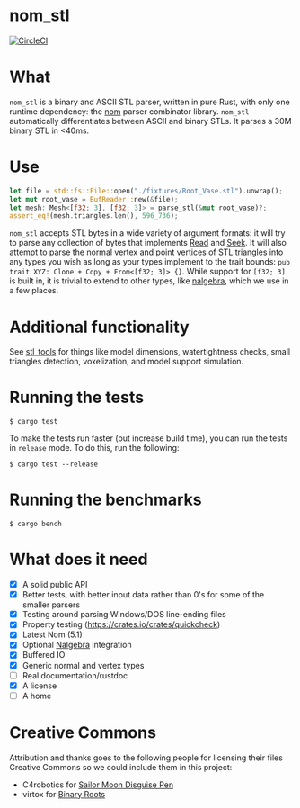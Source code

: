 nom_stl
=======

[![CircleCI](https://circleci.com/gh/fast-radius/nom_stl/tree/master.svg?style=svg&circle-token=3f57317aeed67f5d7eb5a23c0c587bfd98f5bb0b)](https://circleci.com/gh/fast-radius/nom_stl/tree/master)

# What

`nom_stl` is a binary and ASCII STL parser, written in pure Rust, with only one runtime dependency: the [nom](https://github.com/Geal/nom) parser combinator library.
`nom_stl` automatically differentiates between ASCII and binary STLs.
It parses a 30M binary STL in <40ms.

# Use

```rust
let file = std::fs::File::open("./fixtures/Root_Vase.stl").unwrap();
let mut root_vase = BufReader::new(&file);
let mesh: Mesh<[f32; 3], [f32; 3]> = parse_stl(&mut root_vase)?;
assert_eq!(mesh.triangles.len(), 596_736);
```

`nom_stl` accepts STL bytes in a wide variety of argument formats: it will try to parse any collection of bytes that implements [Read](https://doc.rust-lang.org/std/io/trait.Read.html) and [Seek](https://doc.rust-lang.org/std/io/trait.Seek.html).
It will also attempt to parse the normal vertex and point vertices of STL triangles into any types you wish as long as
your types implement to the trait bounds: `pub trait XYZ: Clone + Copy + From<[f32; 3]> {}`.
While support for `[f32; 3]` is built in, it is trivial to extend to other types, like [nalgebra](https://crates.io/crates/nalgebra),
which we use in a few places.

# Additional functionality

See [stl_tools](https://github.com/fast-radius/stl_tools) for things like
model dimensions, watertightness checks, small triangles detection, voxelization, and model support simulation.


# Running the tests

```
$ cargo test
```

To make the tests run faster (but increase build time), you can run the tests in `release` mode.
To do this, run the following:

```
$ cargo test --release
```

# Running the benchmarks

```
$ cargo bench
```


# What does it need

- [x] A solid public API
- [x] Better tests, with better input data rather than 0's for some of the smaller parsers
- [x] Testing around parsing Windows/DOS line-ending files
- [x] Property testing (https://crates.io/crates/quickcheck)
- [x] Latest Nom (5.1)
- [x] Optional [Nalgebra](https://www.nalgebra.org/) integration
- [x] Buffered IO
- [x] Generic normal and vertex types
- [ ] Real documentation/rustdoc
- [x] A license
- [ ] A home

# Creative Commons

Attribution and thanks goes to the following people for licensing their files Creative Commons so we could include them in this project:

- C4robotics for [Sailor Moon Disguise Pen](https://www.thingiverse.com/thing:1187833)
- virtox for [Binary Roots](https://www.thingiverse.com/thing:26227)
